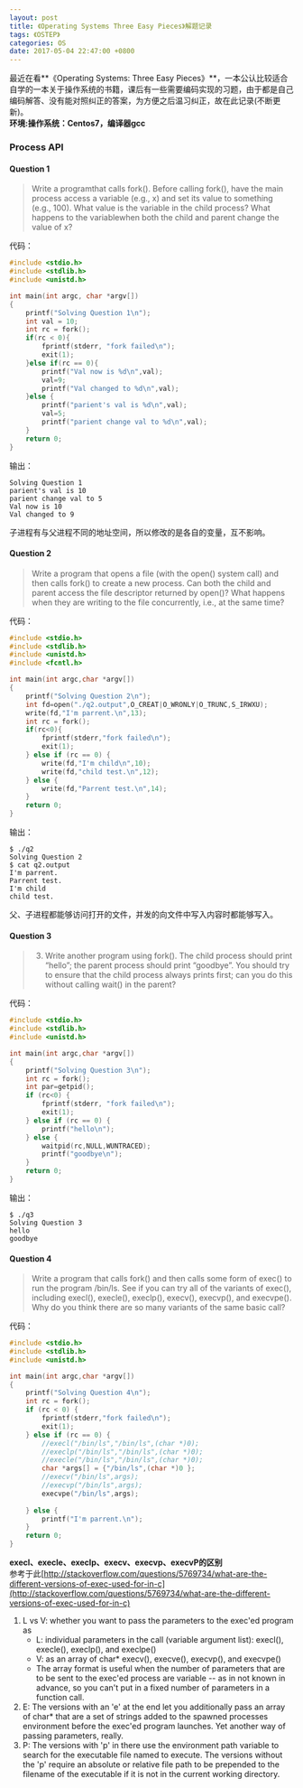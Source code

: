 ```yaml
---
layout: post
title: 《Operating Systems Three Easy Pieces》解题记录
tags: 《OSTEP》
categories: OS
date: 2017-05-04 22:47:00 +0800
---
```


最近在看**《Operating Systems: Three Easy Pieces》**，一本公认比较适合自学的一本关于操作系统的书籍，课后有一些需要编码实现的习题，由于都是自己编码解答、没有能对照纠正的答案，为方便之后温习纠正，故在此记录(不断更新)。    
**环境:操作系统：Centos7，编译器gcc**


### Process API

#### Question 1

>Write a programthat calls fork(). Before calling fork(), have the
main process access a variable (e.g., x) and set its value to something
(e.g., 100). What value is the variable in the child process?
What happens to the variablewhen both the child and parent change
the value of x?

代码：      

```c
#include <stdio.h>
#include <stdlib.h>
#include <unistd.h>

int main(int argc, char *argv[])
{
	printf("Solving Question 1\n");
	int val = 10;
	int rc = fork();
	if(rc < 0){
		fprintf(stderr, "fork failed\n");
		exit(1);
	}else if(rc == 0){
		printf("Val now is %d\n",val);
		val=9;
		printf("Val changed to %d\n",val);
	}else {
		printf("parient's val is %d\n",val);
		val=5;
		printf("parient change val to %d\n",val);
	}
	return 0;
}
```

输出：

```
Solving Question 1
parient's val is 10
parient change val to 5
Val now is 10
Val changed to 9
```

子进程有与父进程不同的地址空间，所以修改的是各自的变量，互不影响。

#### Question 2

>Write a program that opens a file (with the open() system call)
and then calls fork() to create a new process. Can both the child
and parent access the file descriptor returned by open()? What
happens when they are writing to the file concurrently, i.e., at the
same time?

代码：

```c
#include <stdio.h>
#include <stdlib.h>
#include <unistd.h>
#include <fcntl.h>

int main(int argc,char *argv[])
{
	printf("Solving Question 2\n");
	int fd=open("./q2.output",O_CREAT|O_WRONLY|O_TRUNC,S_IRWXU);
	write(fd,"I'm parrent.\n",13);
	int rc = fork();
	if(rc<0){
		fprintf(stderr,"fork failed\n");
		exit(1);
	} else if (rc == 0) {
		write(fd,"I'm child\n",10);
		write(fd,"child test.\n",12);
	} else {
		write(fd,"Parrent test.\n",14);
	}		
	return 0;
}
```

输出：

```
$ ./q2
Solving Question 2
$ cat q2.output
I'm parrent.
Parrent test.
I'm child
child test.
```

父、子进程都能够访问打开的文件，并发的向文件中写入内容时都能够写入。

#### Question 3

>3. Write another program using fork(). The child process should
print “hello”; the parent process should print “goodbye”. You should
try to ensure that the child process always prints first; can you do
this without calling wait() in the parent?

代码：

```c
#include <stdio.h>
#include <stdlib.h>
#include <unistd.h>

int main(int argc,char *argv[])
{
	printf("Solving Question 3\n");
	int rc = fork();
	int par=getpid();
	if (rc<0) {
		fprintf(stderr, "fork failed\n");
		exit(1);
	} else if (rc == 0) {
		printf("hello\n");
	} else {
		waitpid(rc,NULL,WUNTRACED);
		printf("goodbye\n");
	}
	return 0;
}
```

输出：

```
$ ./q3
Solving Question 3
hello
goodbye
```

#### Question 4

>Write a program that calls fork() and then calls some form of
exec() to run the program /bin/ls. See if you can try all of the
variants of exec(), including execl(), execle(), execlp(),
execv(), execvp(), and execvpe(). Why do you think there
are so many variants of the same basic call?

代码：

```c
#include <stdio.h>
#include <stdlib.h>
#include <unistd.h>

int main(int argc,char *argv[])
{
	printf("Solving Question 4\n");
	int rc = fork();
	if (rc < 0) {
		fprintf(stderr,"fork failed\n");
		exit(1);
	} else if (rc == 0) {
		//execl("/bin/ls","/bin/ls",(char *)0);
		//execlp("/bin/ls","/bin/ls",(char *)0);
		//execle("/bin/ls","/bin/ls",(char *)0);
		char *args[] = {"/bin/ls",(char *)0 };
		//execv("/bin/ls",args);
		//execvp("/bin/ls",args);
		execvpe("/bin/ls",args);
		
	} else {
		printf("I'm parrent.\n");
	}
	return 0;
}
```

**execl、execle、execlp、execv、execvp、execvP的区别**   
参考于此[http://stackoverflow.com/questions/5769734/what-are-the-different-versions-of-exec-used-for-in-c](http://stackoverflow.com/questions/5769734/what-are-the-different-versions-of-exec-used-for-in-c)

1. L vs V: whether you want to pass the parameters to the exec'ed program as
    - L: individual parameters in the call (variable argument list): execl(), execle(), execlp(), and execlpe()
    - V: as an array of char* execv(), execve(), execvp(), and execvpe()
    - The array format is useful when the number of parameters that are to be sent to the exec'ed process are variable -- as in not known in advance, so you can't put in a fixed number of parameters in a function call.
2. E: The versions with an 'e' at the end let you additionally pass an array of char* that are a set of strings added to the spawned processes environment before the exec'ed program launches. Yet another way of passing parameters, really.
3. P: The versions with 'p' in there use the environment path variable to search for the executable file named to execute. The versions without the 'p' require an absolute or relative file path to be prepended to the filename of the executable if it is not in the current working directory.